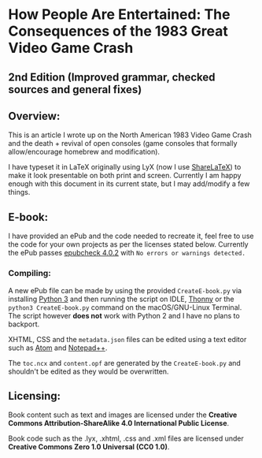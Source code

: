 # How People Are Entertained: The Consequences of the 1983 Great Video Game Crash
## 2nd Edition (Improved grammar, checked sources and general fixes)

## Overview:

This is an article I wrote up on the North American 1983 Video Game Crash and the death + revival of open consoles (game consoles that formally allow/encourage homebrew and modification).

I have typeset it in LaTeX originally using LyX (now I use [ShareLaTeX](https://www.sharelatex.com/)) to make it look presentable on both print and screen. Currently I am happy enough with this document in its current state, but I may add/modify a few things.

## E-book:

I have provided an ePub and the code needed to recreate it, feel free to use the code for your own projects as per the licenses stated below. Currently the ePub passes [epubcheck 4.0.2](https://github.com/IDPF/epubcheck) with `No errors or warnings detected.`

### Compiling:

A new ePub file can be made by using the provided `CreateE-book.py` via installing [Python 3](https://www.python.org/downloads/) and then running the script on IDLE, [Thonny](http://thonny.org/) or the `python3 CreateE-book.py` command on the macOS/GNU-Linux Terminal. The script however **does not** work with Python 2 and I have no plans to backport.

XHTML, CSS and the `metadata.json` files can be edited using a text editor such as [Atom](https://atom.io/) and [Notepad++](https://notepad-plus-plus.org/).

The `toc.ncx` and `content.opf` are generated by the `CreateE-book.py` and shouldn't be edited as they would be overwritten.

## Licensing:

Book content such as text and images are licensed under the **Creative Commons Attribution-ShareAlike 4.0 International Public License**.

Book code such as the .lyx, .xhtml, .css and .xml files are licensed under **Creative Commons Zero 1.0 Universal (CC0 1.0)**.
